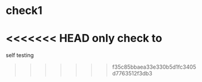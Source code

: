 # check1
<<<<<<< HEAD
only check to
=======
self testing
>>>>>>> f35c85bbaea33e330b5d1fc3405d7763512f3db3
